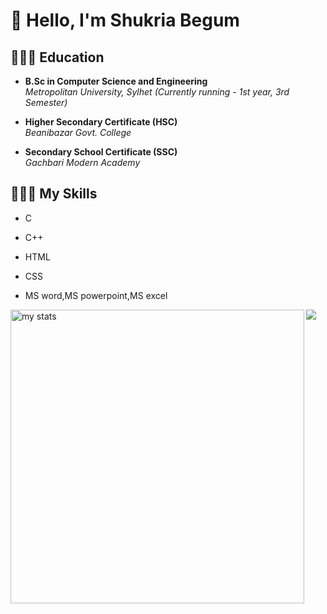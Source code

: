 # 👋 Hello, I'm Shukria Begum
## 👨🏻‍🎓 Education

- **B.Sc in Computer Science and Engineering**  
  *Metropolitan University, Sylhet (Currently running - 1st year, 3rd Semester)*  

- **Higher Secondary Certificate (HSC)**  
  *Beanibazar Govt. College*  

- **Secondary School Certificate (SSC)**  
  *Gachbari Modern Academy*
## 👨🏽‍💻 My Skills
- C


- C++


- HTML


- CSS


- MS word,MS powerpoint,MS excel


<img alt="my stats" align="left" width="470" src="https://github-readme-stats.vercel.app/api?username=shukriabegum&show_icons=true&theme=onedark&show=reviews,discussions_started,discussions_answered,prs_merged,prs_merged_percentagee"/>
<a href="https://github.com/anuraghazra/convoychat">



  <img  align="left" src="https://github-readme-stats.vercel.app/api/top-langs?username=shukriabegum&theme=onedark&layout=compact&langs_count=8&card_width=470"  />
</a>


 
